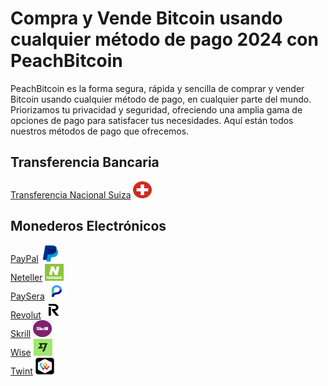 <body class="payment-methods-page">

# Compra y Vende Bitcoin usando cualquier método de pago 2024 con PeachBitcoin

PeachBitcoin es la forma segura, rápida y sencilla de comprar y vender Bitcoin usando cualquier método de pago, en cualquier parte del mundo. Priorizamos tu privacidad y seguridad, ofreciendo una amplia gama de opciones de pago para satisfacer tus necesidades. Aquí están todos nuestros métodos de pago que ofrecemos.

## Transferencia Bancaria

<div class="payment-grid">
    <div class="payment-grid-item">
        <a href="/buy-bitcoin-with-national-switzerland-no-id">Transferencia Nacional Suiza</a> 
        <img src="/img/faq/logoimg/nationalswitzer.png" width="30px" height="27px" alt="Compra bitcoin con Transferencia Nacional Suiza, Vende bitcoin con Transferencia Nacional Suiza">
    </div>
</div>

## Monederos Electrónicos

<div class="payment-grid">
    <div class="payment-grid-item">
        <a href="/buy-bitcoin-with-paypal">PayPal</a> 
        <img src="/img/faq/logoimg/paypal.png" width="30px" height="27px" alt="Compra bitcoin con PayPal, Vende bitcoin con PayPal">
    </div>
    <div class="payment-grid-item">
        <a href="/buy-bitcoin-with-Neteller">Neteller</a> 
        <img src="/img/faq/logoimg/neteller.png" width="30px" height="27px" alt="Compra bitcoin con Neteller, Vende bitcoin con Neteller">
    </div>
    <div class="payment-grid-item">
        <a href="/buy-bitcoin-with-Paysera">PaySera</a> 
        <img src="/img/faq/logoimg/paysera.png" width="30px" height="27px" alt="Compra bitcoin con PaySera, Vende bitcoin con PaySera">
    </div>
    <div class="payment-grid-item">
        <a href="/buy-bitcoin-with-Revolut">Revolut</a> 
        <img src="/img/faq/logoimg/revolut.png" width="30px" height="27px" alt="Compra bitcoin con Revolut, Vende bitcoin con Revolut">
    </div>
    <div class="payment-grid-item">
        <a href="/buy-bitcoin-with-Skrill">Skrill</a> 
        <img src="/img/faq/logoimg/skrill.png" width="30px" height="27px" alt="Compra bitcoin con Skrill, Vende bitcoin con Skrill">
    </div>
    <div class="payment-grid-item">
        <a href="/buy-bitcoin-with-Wise">Wise</a> 
        <img src="/img/faq/logoimg/wise.png" width="30px" height="27px" alt="Compra bitcoin con Wise, Vende bitcoin con Wise">
    </div>
    <div class="payment-grid-item">
        <a href="/buy-bitcoin-with-Twint">Twint</a> 
        <img src="/img/faq/logoimg/twint.png" width="30px" height="27px" alt="Compra Bitcoin con Twint, Vende Bitcoin con Twint">
    </div>
</div>

</body>
